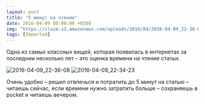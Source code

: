 ```yaml
---
layout: post
title: "5 минут на чтение"
date: 2016-04-09 00:00:00 +0300
img: "https://vlaim.s3.amazonaws.com/uploads/2016/04/2016-04-09_22-36-08.png"
tags: [Imported]
---
```


Одна из самых классных вещей, которая появилась в интернетах за последнии несколько лет – это оценка времени на чтение статьи.

![2016-04-09_22-36-08](https://vlaim.s3.amazonaws.com/uploads/2016/04/2016-04-09_22-36-08.png) ![2016-04-09_22-34-23](https://vlaim.s3.amazonaws.com/uploads/2016/04/2016-04-09_22-34-23.png)

Очень удобно – решил отвлечься и потратить до 5 минут на статью – читаешь сейчас, если времени нужно затратить больше – сохраняешь в pocket и читаешь вечером.